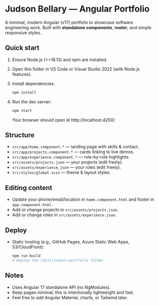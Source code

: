 
# Judson Bellary — Angular Portfolio

A minimal, modern Angular (v17) portfolio to showcase software engineering work.
Built with **standalone components**, **router**, and simple responsive styles.

## Quick start

1. Ensure Node.js (>=18.13) and npm are installed.
2. Open this folder in VS Code or Visual Studio 2022 (with Node.js features).
3. Install dependencies:

   ```bash
   npm install
   ```

4. Run the dev server:

   ```bash
   npm start
   ```

   Your browser should open at http://localhost:4200/

## Structure

- `src/app/home.component.*` — landing page with skills & contact.
- `src/app/projects.component.*` — cards linking to live demos.
- `src/app/experience.component.*` — role-by-role highlights.
- `src/assets/projects.json` — your projects (edit freely).
- `src/assets/experience.json` — your roles (edit freely).
- `src/styles/global.scss` — theme & layout styles.

## Editing content

- Update your phone/email/location in `home.component.html` and footer in `app.component.html`.
- Add or change projects in `src/assets/projects.json`.
- Add or change roles in `src/assets/experience.json`.

## Deploy

- Static hosting (e.g., GitHub Pages, Azure Static Web Apps, S3/CloudFront):

  ```bash
  npm run build
  # Deploy the /dist/judson-portfolio folder
  ```

## Notes

- Uses Angular 17 standalone API (no NgModules).
- Keep pages minimal; this is intentionally lightweight and fast.
- Feel free to add Angular Material, charts, or Tailwind later.
